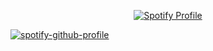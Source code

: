 <p align="center">
  <a href="https://github.com/kittinan/spotify-github-profile">
    <img src="https://spotify-github-profile.kittinanx.com/api/view.svg?uid=31z2idpn5eieetgvh6x6kzjvrqlu&redirect=true" alt="Spotify Profile">
  </a>
</p>


[![spotify-github-profile](https://spotify-github-profile.kittinanx.com/api/view?uid=31z2idpn5eieetgvh6x6kzjvrqlu&cover_image=true&theme=default&show_offline=false&background_color=121212&interchange=false&bar_color_cover=true)](https://github.com/kittinan/spotify-github-profile)
